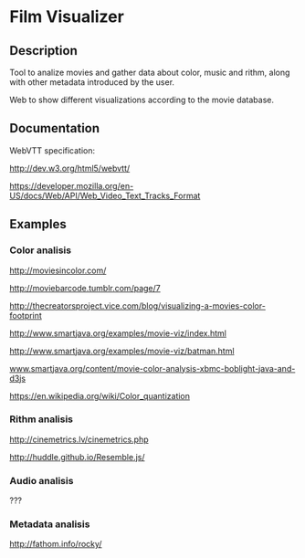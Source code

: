 # Film Visualizer


## Description

Tool to analize movies and gather data about color, music and rithm, along with other metadata introduced by the user.

Web to show different visualizations according to the movie database.

## Documentation

WebVTT specification:

http://dev.w3.org/html5/webvtt/

https://developer.mozilla.org/en-US/docs/Web/API/Web_Video_Text_Tracks_Format


## Examples

### Color analisis

http://moviesincolor.com/

http://moviebarcode.tumblr.com/page/7

http://thecreatorsproject.vice.com/blog/visualizing-a-movies-color-footprint

http://www.smartjava.org/examples/movie-viz/index.html

http://www.smartjava.org/examples/movie-viz/batman.html

www.smartjava.org/content/movie-color-analysis-xbmc-boblight-java-and-d3js

https://en.wikipedia.org/wiki/Color_quantization

### Rithm analisis

http://cinemetrics.lv/cinemetrics.php

http://huddle.github.io/Resemble.js/

### Audio analisis

???

### Metadata analisis

http://fathom.info/rocky/

